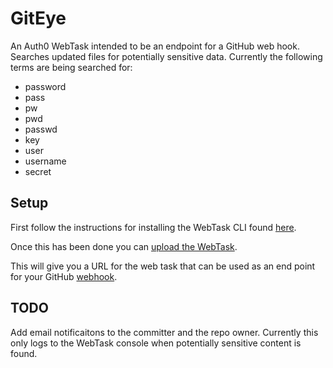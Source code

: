 # GitEye
An Auth0 WebTask intended to be an endpoint for a GitHub web hook.  Searches updated files for potentially sensitive data.  Currently the following terms are being searched for:

 - password
 - pass
 - pw
 - pwd
 - passwd
 - key
 - user
 - username
 - secret

## Setup
First follow the instructions for installing the WebTask CLI found [here](https://webtask.io/cli).

Once this has been done you can [upload the WebTask](https://webtask.io/docs/101).

This will give you a URL for the web task that can be used as an end point for your GitHub [webhook](https://developer.github.com/webhooks/creating/).

## TODO
Add email notificaitons to the committer and the repo owner.  Currently this only logs to the WebTask console when potentially sensitive content is found.